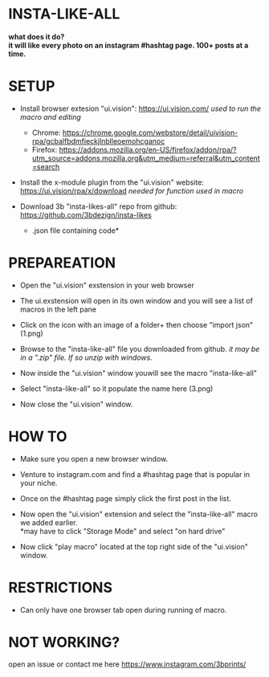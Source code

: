 # INSTA-LIKE-ALL

#### what does it do? <br> it will like every photo on an instagram #hashtag page. 100+ posts at a time.  

# SETUP

- Install browser extesion "ui.vision":  https://ui.vision.com/
    *used to run the macro and editing*
    - Chrome: https://chrome.google.com/webstore/detail/uivision-rpa/gcbalfbdmfieckjlnblleoemohcganoc
    - Firefox: https://addons.mozilla.org/en-US/firefox/addon/rpa/?utm_source=addons.mozilla.org&utm_medium=referral&utm_content=search

- Install the x-module plugin from the "ui.vision" website: https://ui.vision/rpa/x/download
	*needed for function used in macro*

- Download 3b "insta-likes-all" repo from github: https://github.com/3bdezign/insta-likes
	* .json file containing code*
	
# PREPAREATION

- Open the "ui.vision" exstension in your web browser 

- The ui.exstension will open in its own window and you will see a list of macros in the left pane

- Click on the icon with an image of a folder+ then choose "import json" (1.png)

- Browse to the "insta-like-all" file you downloaded from github.  *it may be in a ".zip" file.  If so unzip with windows.*

- Now inside the "ui.vision" window youwill see the macro "insta-like-all"

- Select "insta-like-all" so it populate the name here (3.png)  

- Now close the "ui.vision" window. 

# HOW TO 

- Make sure you open a new browser window.  

- Venture to instagram.com and find a #hashtag page that is popular in your niche.

- Once on the #hashtag page simply click the first post in the list.

- Now open the "ui.vision" extension and select the "insta-like-all" macro we added earlier.<br>
*may have to click "Storage Mode" and select "on hard drive"

- Now click "play macro" located at the top right side of the "ui.vision" window.

# RESTRICTIONS

- Can only have one browser tab open during running of macro.

# NOT WORKING? 

open an issue or contact me here https://www.instagram.com/3bprints/
